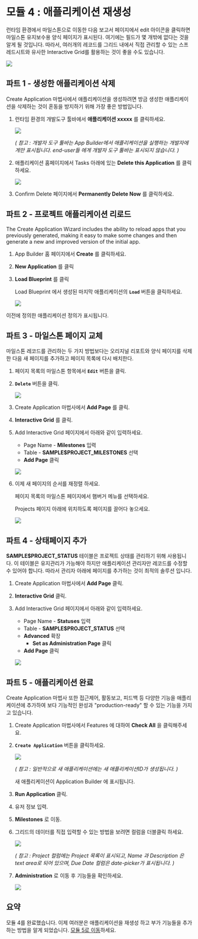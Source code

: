 # 모듈 4 : 애플리케이션 재생성

런타임 환경에서 마일스톤으로 이동한 다음 보고서 페이지에서 edit 아이콘을 클릭하면 마일스톤 유지보수용 양식 페이지가 표시된다. 여기에는 필드가 몇 개밖에 없다는 것을 알게 될 것입니다. 따라서, 여러개의 레코드를 그리드 내에서 직접 관리할 수 있는 스프레드시트와 유사한 Interactive Grid를 활용하는 것이 좋을 수도 있습니다.

![](images/milestone-form.png)



## **파트 1** - 생성한 애플리케이션 삭제

Create Application 마법사에서 애플리케이션을 생성하려면 방금 생성한 애플리케이션을 삭제하는 것이 혼동을 방지하기 위해 가장 좋은 방법입니다.

1. 런타임 환경의 개발도구 툴바에서 **애플리케이션 xxxxx** 를 클릭하세요.

   ![](images/dev-toolbar.png)

   *( 참고 : 개발자 도구 툴바는 App Builder에서 애플리케이션을 실행하는 개발자에게만 표시됩니다. end-user들 에게 개발자 도구 툴바는 표시되지 않습니다. )*

2. 애플리케이션 홈페이지에서 Tasks 아래에 있는 **Delete this Application** 를 클릭하세요.

   ![](images/delete-app.png)

3. Confirm Delete 페이지에서 **Permanently Delete Now** 를 클릭하세요.



## **파트 2** - 프로젝트 애플리케이션 리로드

The Create Application Wizard includes the ability to reload apps that you previously generated, making it easy to make some changes and then generate a new and improved version of the initial app.

1. App Builder 홈 페이지에서 **Create** 를 클릭하세요.

2. **New Application** 를 클릭

3. **Load Blueprint** 를 클릭

   Load Blueprint 에서 생성된 마지막 애플리케이션의 **``Load``** 버튼을 클릭하세요.

   ![](images/load-blueprint.png)

이전에 정의한 애플리케이션 정의가 표시됩니다.



## **파트 3** - 마일스톤 페이지 교체

마일스톤 레코드를 관리하는 두 가지 방법보다는 오리지널 리포트와 양식 페이지를 삭제한 다음 새 페이지를 추가하고 페이지 목록에 다시 배치한다.

1. 페이지 목록의 마일스톤 항목에서 **``Edit``** 버튼을 클릭.

2. **``Delete``** 버튼을 클릭.

   ![](images/delete-old-page.png)

3. Create Application 마법사에서 **Add Page** 를 클릭.

4. **Interactive Grid** 를 클릭.

5. Add Interactive Grid 페이지에서 아래와 같이 입력하세요.

   - Page Name - **Milestones** 입력
   - Table - **SAMPLE$PROJECT_MILESTONES** 선택
   - **Add Page** 클릭

   ![](images/set-milestones.png)

6. 이제 새 페이지의 순서를 재정렬 하세요.

   페이지 목록의 마일스톤 페이지에서 햄버거 메뉴를 선택하세요.

   Projects 페이지 아래에 위치하도록 페이지를 끌어다 놓으세요.

   ![](images/move-milestones.png)



## **파트 4** - 상태페이지 추가

**SAMPLE$PROJECT_STATUS** 테이블은 프로젝트 상태를 관리하기 위해 사용됩니다. 이 테이블은 유지관리가 가능해야 하지만 애플리케이션 관리자만 레코드를 수정할 수 있어야 합니다. 따라서 관리자 아래에 페이지를 추가하는 것이 최적의 솔루션 입니다.

1. Create Application 마법사에서 **Add Page** 클릭.

2. **Interactive Grid** 클릭.

3. Add Interactive Grid 페이지에서 아래와 같이 입력하세요.

   - Page Name - **Statuses** 입력
   - Table - **SAMPLE$PROJECT_STATUS** 선택
   - **Advanced** 확장
     - **Set as Administration Page** 클릭
   - **Add Page** 클릭

   ![](images/set-status.png)



## **파트 5** - 애플리케이션 완료

Create Application 마법사 또한 접근제어, 활동보고, 피드백 등 다양한 기능을 애플리케이션에 추가하여 보다 기능적인 완성과 "production-ready" 할 수 있는 기능을 가지고 있습니다.

1. Create Application 마법사에서 Features 에 대하여 **Check All** 을 클릭해주세요.

2. **``Create Application``** 버튼을 클릭하세요.

   ![](images/check-features.png)

   *( 참고 : 일반적으로 새 애플리케이션에는 새 애플리케이션ID가 생성됩니다. )*

   새 애플리케이션이 Application Builder 에 표시됩니다.

3. **Run Application** 클릭.

4. 유저 정보 입력.

5. **Milestones** 로 이동.

6. 그리드의 데이터를 직접 입력할 수 있는 방법을 보려면 컬럼을 더블클릭 하세요.

   ![](images/view-milestones.png)

   *( 참고 : Project 컬럼에는 Project 목록이 표시되고, Name 과 Description 은 text area로 되어 있으며, Due Date 컬럼은 date-picker가 표시됩니다. )*

7. **Administration** 로 이동 후 기능들을 확인하세요.

   ![](images/view-admin.png)



## 요약

모듈 4를 완료했습니다. 이제 여러분은 애플리케이션을 재생성 하고 부가 기능들을 추가하는 방법을 알게 되었습니다. [모듈 5로 이동](Module5.md)하세요.